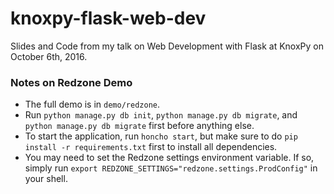 # knoxpy-flask-web-dev

Slides and Code from my talk on Web Development with Flask at KnoxPy on October 6th, 2016.


### Notes on Redzone Demo

- The full demo is in `demo/redzone`.
- Run `python manage.py db init`, `python manage.py db migrate`, and `python manage.py db migrate` first before anything else.
- To start the application, run `honcho start`, but make sure to do `pip install -r requirements.txt` first to install all dependencies.
- You may need to set the Redzone settings environment variable. If so, simply run `export REDZONE_SETTINGS="redzone.settings.ProdConfig"` in your shell.

